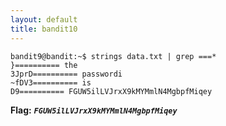 ```yaml
---
layout: default
title: bandit10
---
```




```
bandit9@bandit:~$ strings data.txt | grep ===*
}========== the
3JprD========== passwordi
~fDV3========== is
D9========== FGUW5ilLVJrxX9kMYMmlN4MgbpfMiqey
```

**Flag:** ***`FGUW5ilLVJrxX9kMYMmlN4MgbpfMiqey`*** 

